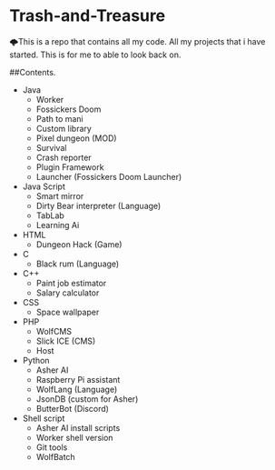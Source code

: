 # Trash-and-Treasure
🌩This is a repo that contains all my code. All my projects that i have started. This is for me to able to look back on.

##Contents.
- Java
  - Worker
  - Fossickers Doom
  - Path to mani
  - Custom library
  - Pixel dungeon (MOD)
  - Survival
  - Crash reporter
  - Plugin Framework
  - Launcher (Fossickers Doom Launcher)
- Java Script
  - Smart mirror
  - Dirty Bear interpreter (Language)
  - TabLab
  - Learning Ai
- HTML
  - Dungeon Hack (Game)
- C
  - Black rum (Language)
- C++
  - Paint job estimator
  - Salary calculator
- CSS
  - Space wallpaper
- PHP
  - WolfCMS
  - Slick ICE (CMS)
  - Host
- Python
  - Asher AI
  - Raspberry Pi assistant
  - WolfLang (Language)
  - JsonDB (custom for Asher)
  - ButterBot (Discord)
- Shell script
  - Asher AI install scripts
  - Worker shell version
  - Git tools
  - WolfBatch
